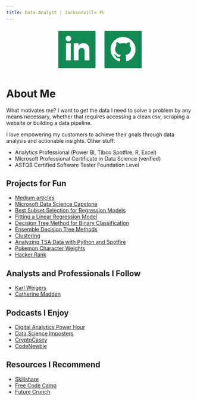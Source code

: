 ```yaml
---
title: Data Analyst | Jacksonville FL 
---
```

<p align="center">
  <a href="https://www.linkedin.com/in/idlettewilson/"><img src="iconmonstr-linkedin-2-120.png"></a>
  <a href="https://github.com/alexisidlettewilson/"><img src="iconmonstr-github-2-120.png"></a>
</p>

# About Me

What motivates me? I want to get the data I need to solve a problem by any means necessary, whether that requires accessing a clean csv, scraping a website or building a data pipeline.

I love empowering my customers to achieve their goals through data analysis and actionable insights. Other stuff:

- Analytics Professional (Power BI, Tibco Spotfire, R, Excel)
- Microsoft Professional Certificate in Data Science (verified)
- ASTQB Certified Software Tester Foundation Level 

## Projects for Fun
- [Medium articles](https://medium.com/@alexisidlettewilson)
- [Microsoft Data Science Capstone](https://alexisidlettewilson.github.io/Capstone_RNotebook.html)
- [Best Subset Selection for Regression Models](https://alexisidlettewilson.github.io/FeatureSelection_RNotebook.nb.html)
- [Fitting a Linear Regression Model](https://alexisidlettewilson.github.io/LinearRegressions1_RNotebook.html)
- [Decision Tree Method for Binary Classification](https://alexisidlettewilson.github.io/DecisionTree_RNotebook.nb.html)
- [Ensemble Decision Tree Methods](https://alexisidlettewilson.github.io/Ensemble_RNotebook.nb.html)
- [Clustering](https://alexisidlettewilson.github.io/Clustering_RNotebook.nb.html)
- [Analyzing TSA Data with Python and Spotfire](https://alexisidlettewilson.github.io/Aug_DataViz_Reddit.html)
- [Pokemon Character Weights](https://public.tableau.com/profile/alexis4711#!/vizhome/PokemonSept_2018/Dashboard1)
- [Hacker Rank](https://www.hackerrank.com/aiw01/)

## Analysts and Professionals I Follow
  - [Karl Weigers](https://www.karlwiegers.com/)
  - [Catherine Madden](https://www.skillshare.com/classes/Visual-Thinking-Drawing-Data-to-Communicate-Ideas/1746654720)

## Podcasts I Enjoy
  - [Digital Analytics Power Hour](http://www.analyticshour.io/)
  - [Data Science Imposters](https://datascienceimposters.com/)
  - [CryptoCasey](https://cryptocasey.com/podcasts/)
  - [CodeNewbie](https://www.codenewbie.org/)

## Resources I Recommend
  - [Skillshare](https://skillshare.evyy.net/c/1189964/298081/4650)
  - [Free Code Camp](www.freecodecamp.com)
  - [Future Crunch](https://futurecrun.ch/)
 
<!--- Placeholder (ignore me)
<div><iframe width="680" height="510" src="https://app.powerbi.com/view?r=eyJrIjoiMjMxMTQ5MWUtZjE1YS00ODQ0LWI2NTktMTM1MjRkNDQ1ZTg0IiwidCI6IjAwOGExZmUwLTk5M2EtNDRlNS05MjcxLWUxOTI1NTViNTFjMyIsImMiOjN9" frameborder="0" allowFullScreen="true"></iframe></div>
--->
 







